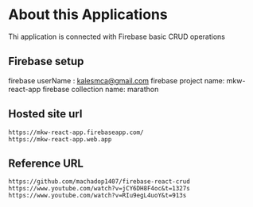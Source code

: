 # About this Applications

Thi application is connected with Firebase basic CRUD operations

## Firebase setup
firebase userName : kalesmca@gmail.com
firebase project name: mkw-react-app
firebase collection name: marathon


## Hosted site url
    https://mkw-react-app.firebaseapp.com/
    https://mkw-react-app.web.app

## Reference URL

    https://github.com/machadop1407/firebase-react-crud
    https://www.youtube.com/watch?v=jCY6DH8F4oc&t=1327s
    https://www.youtube.com/watch?v=RIu9egL4uoY&t=913s